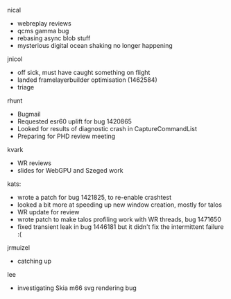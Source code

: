 nical
  * webreplay reviews
  * qcms gamma bug
  * rebasing async blob stuff
  * mysterious digital ocean shaking no longer happening

jnicol
  * off sick, must have caught something on flight
  * landed framelayerbuilder optimisation (1462584)
  * triage

rhunt
  * Bugmail
  * Requested esr60 uplift for bug 1420865
  * Looked for results of diagnostic crash in CaptureCommandList
  * Preparing for PHD review meeting

kvark
  * WR reviews
  * slides for WebGPU and Szeged work

kats:
  * wrote a patch for bug 1421825, to re-enable crashtest
  * looked a bit more at speeding up new window creation, mostly for talos
  * WR update for review
  * wrote patch to make talos profiling work with WR threads, bug 1471650
  * fixed transient leak in bug 1446181 but it didn't fix the intermittent failure :(

jrmuizel
  * catching up

lee
  * investigating Skia m66 svg rendering bug
